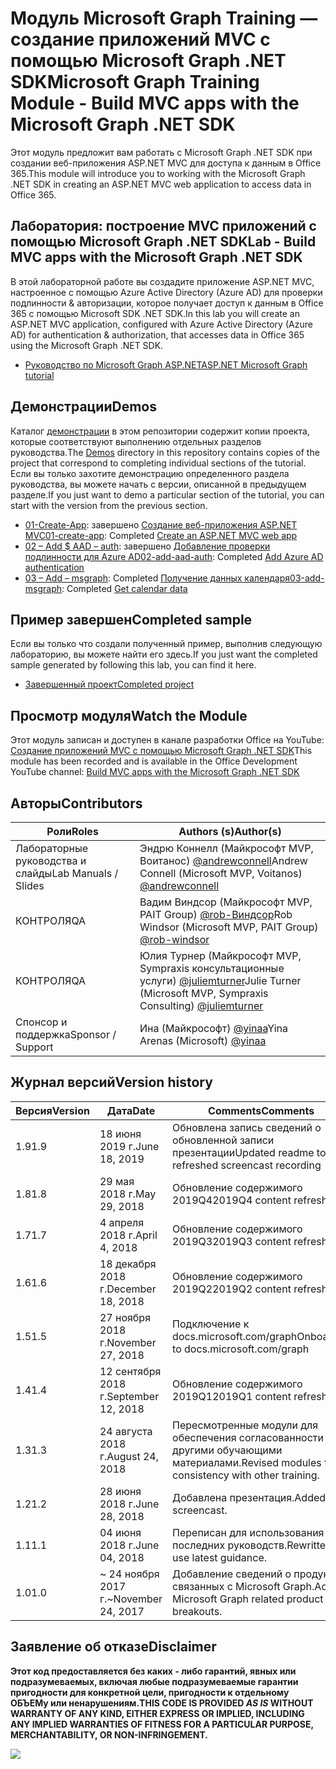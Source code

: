 # <a name="microsoft-graph-training-module---build-mvc-apps-with-the-microsoft-graph-net-sdk"></a><span data-ttu-id="e24e0-101">Модуль Microsoft Graph Training — создание приложений MVC с помощью Microsoft Graph .NET SDK</span><span class="sxs-lookup"><span data-stu-id="e24e0-101">Microsoft Graph Training Module - Build MVC apps with the Microsoft Graph .NET SDK</span></span>

<span data-ttu-id="e24e0-102">Этот модуль предложит вам работать с Microsoft Graph .NET SDK при создании веб-приложения ASP.NET MVC для доступа к данным в Office 365.</span><span class="sxs-lookup"><span data-stu-id="e24e0-102">This module will introduce you to working with the Microsoft Graph .NET SDK in creating an ASP.NET MVC web application to access data in Office 365.</span></span>

## <a name="lab---build-mvc-apps-with-the-microsoft-graph-net-sdk"></a><span data-ttu-id="e24e0-103">Лаборатория: построение MVC приложений с помощью Microsoft Graph .NET SDK</span><span class="sxs-lookup"><span data-stu-id="e24e0-103">Lab - Build MVC apps with the Microsoft Graph .NET SDK</span></span>

<span data-ttu-id="e24e0-104">В этой лабораторной работе вы создадите приложение ASP.NET MVC, настроенное с помощью Azure Active Directory (Azure AD) для проверки подлинности & авторизации, которое получает доступ к данным в Office 365 с помощью Microsoft SDK .NET SDK.</span><span class="sxs-lookup"><span data-stu-id="e24e0-104">In this lab you will create an ASP.NET MVC application, configured with Azure Active Directory (Azure AD) for authentication & authorization, that accesses data in Office 365 using the Microsoft Graph .NET SDK.</span></span>

- [<span data-ttu-id="e24e0-105">Руководство по Microsoft Graph ASP.NET</span><span class="sxs-lookup"><span data-stu-id="e24e0-105">ASP.NET Microsoft Graph tutorial</span></span>](https://docs.microsoft.com/graph/training/aspnet-tutorial)

## <a name="demos"></a><span data-ttu-id="e24e0-106">Демонстрации</span><span class="sxs-lookup"><span data-stu-id="e24e0-106">Demos</span></span>

<span data-ttu-id="e24e0-107">Каталог [демонстрации](./Demos) в этом репозитории содержит копии проекта, которые соответствуют выполнению отдельных разделов руководства.</span><span class="sxs-lookup"><span data-stu-id="e24e0-107">The [Demos](./Demos) directory in this repository contains copies of the project that correspond to completing individual sections of the tutorial.</span></span> <span data-ttu-id="e24e0-108">Если вы только захотите демонстрацию определенного раздела руководства, вы можете начать с версии, описанной в предыдущем разделе.</span><span class="sxs-lookup"><span data-stu-id="e24e0-108">If you just want to demo a particular section of the tutorial, you can start with the version from the previous section.</span></span>

- <span data-ttu-id="e24e0-109">[01-Create-App](Demos/01-create-app): завершено [Создание веб-приложения ASP.NET MVC](https://docs.microsoft.com/graph/training/aspnet-tutorial?tutorial-step=1)</span><span class="sxs-lookup"><span data-stu-id="e24e0-109">[01-create-app](Demos/01-create-app): Completed [Create an ASP.NET MVC web app](https://docs.microsoft.com/graph/training/aspnet-tutorial?tutorial-step=1)</span></span>
- <span data-ttu-id="e24e0-110">[02 – Add $ AAD – auth](Demos/02-add-aad-auth): завершено [Добавление проверки подлинности для Azure AD](https://docs.microsoft.com/graph/training/aspnet-tutorial?tutorial-step=3)</span><span class="sxs-lookup"><span data-stu-id="e24e0-110">[02-add-aad-auth](Demos/02-add-aad-auth): Completed [Add Azure AD authentication](https://docs.microsoft.com/graph/training/aspnet-tutorial?tutorial-step=3)</span></span>
- <span data-ttu-id="e24e0-111">[03 – Add – msgraph](Demos/03-add-msgraph): Completed [Получение данных календаря](https://docs.microsoft.com/graph/training/aspnet-tutorial?tutorial-step=4)</span><span class="sxs-lookup"><span data-stu-id="e24e0-111">[03-add-msgraph](Demos/03-add-msgraph): Completed [Get calendar data](https://docs.microsoft.com/graph/training/aspnet-tutorial?tutorial-step=4)</span></span>

## <a name="completed-sample"></a><span data-ttu-id="e24e0-112">Пример завершен</span><span class="sxs-lookup"><span data-stu-id="e24e0-112">Completed sample</span></span>

<span data-ttu-id="e24e0-113">Если вы только что создали полученный пример, выполнив следующую лабораторию, вы можете найти его здесь.</span><span class="sxs-lookup"><span data-stu-id="e24e0-113">If you just want the completed sample generated by following this lab, you can find it here.</span></span>

- [<span data-ttu-id="e24e0-114">Завершенный проект</span><span class="sxs-lookup"><span data-stu-id="e24e0-114">Completed project</span></span>](Demos/03-add-msgraph)

## <a name="watch-the-module"></a><span data-ttu-id="e24e0-115">Просмотр модуля</span><span class="sxs-lookup"><span data-stu-id="e24e0-115">Watch the Module</span></span>

<span data-ttu-id="e24e0-116">Этот модуль записан и доступен в канале разработки Office на YouTube: [Создание приложений MVC с помощью Microsoft Graph .NET SDK](https://youtu.be/a2teHZ5WuNc)</span><span class="sxs-lookup"><span data-stu-id="e24e0-116">This module has been recorded and is available in the Office Development YouTube channel: [Build MVC apps with the Microsoft Graph .NET SDK](https://youtu.be/a2teHZ5WuNc)</span></span>

## <a name="contributors"></a><span data-ttu-id="e24e0-117">Авторы</span><span class="sxs-lookup"><span data-stu-id="e24e0-117">Contributors</span></span>

| <span data-ttu-id="e24e0-118">Роли</span><span class="sxs-lookup"><span data-stu-id="e24e0-118">Roles</span></span>                | <span data-ttu-id="e24e0-119">Authors (s)</span><span class="sxs-lookup"><span data-stu-id="e24e0-119">Author(s)</span></span>                                                                                     |
| -------------------- | --------------------------------------------------------------------------------------------- |
| <span data-ttu-id="e24e0-120">Лабораторные руководства и слайды</span><span class="sxs-lookup"><span data-stu-id="e24e0-120">Lab Manuals / Slides</span></span> | <span data-ttu-id="e24e0-121">Эндрю Коннелл (Майкрософт MVP, Воитанос) [@andrewconnell](//github.com/andrewconnell)</span><span class="sxs-lookup"><span data-stu-id="e24e0-121">Andrew Connell (Microsoft MVP, Voitanos) [@andrewconnell](//github.com/andrewconnell)</span></span>         |
| <span data-ttu-id="e24e0-122">КОНТРОЛЯ</span><span class="sxs-lookup"><span data-stu-id="e24e0-122">QA</span></span>                   | <span data-ttu-id="e24e0-123">Вадим Виндсор (Майкрософт MVP, PAIT Group) [@rob-Виндсор](//github.com/rob-windsor)</span><span class="sxs-lookup"><span data-stu-id="e24e0-123">Rob Windsor (Microsoft MVP, PAIT Group) [@rob-windsor](//github.com/rob-windsor)</span></span>              |
| <span data-ttu-id="e24e0-124">КОНТРОЛЯ</span><span class="sxs-lookup"><span data-stu-id="e24e0-124">QA</span></span>                   | <span data-ttu-id="e24e0-125">Юлия Турнер (Майкрософт MVP, Sympraxis консультационные услуги) [@juliemturner](//github.com/juliemturner)</span><span class="sxs-lookup"><span data-stu-id="e24e0-125">Julie Turner (Microsoft MVP, Sympraxis Consulting) [@juliemturner](//github.com/juliemturner)</span></span> |
| <span data-ttu-id="e24e0-126">Спонсор и поддержка</span><span class="sxs-lookup"><span data-stu-id="e24e0-126">Sponsor / Support</span></span>    | <span data-ttu-id="e24e0-127">Ина (Майкрософт) [@yinaa](//github.com/yinaa)</span><span class="sxs-lookup"><span data-stu-id="e24e0-127">Yina Arenas (Microsoft) [@yinaa](//github.com/yinaa)</span></span>                                          |

## <a name="version-history"></a><span data-ttu-id="e24e0-128">Журнал версий</span><span class="sxs-lookup"><span data-stu-id="e24e0-128">Version history</span></span>

| <span data-ttu-id="e24e0-129">Версия</span><span class="sxs-lookup"><span data-stu-id="e24e0-129">Version</span></span> |        <span data-ttu-id="e24e0-130">Дата</span><span class="sxs-lookup"><span data-stu-id="e24e0-130">Date</span></span>        |                       <span data-ttu-id="e24e0-131">Comments</span><span class="sxs-lookup"><span data-stu-id="e24e0-131">Comments</span></span>                       |
| ------- | ------------------ | ---------------------------------------------------- |
| <span data-ttu-id="e24e0-132">1.9</span><span class="sxs-lookup"><span data-stu-id="e24e0-132">1.9</span></span>     | <span data-ttu-id="e24e0-133">18 июня 2019 г.</span><span class="sxs-lookup"><span data-stu-id="e24e0-133">June 18, 2019</span></span>      | <span data-ttu-id="e24e0-134">Обновлена запись сведений о обновленной записи презентации</span><span class="sxs-lookup"><span data-stu-id="e24e0-134">Updated readme to refreshed screencast recording</span></span>     |
| <span data-ttu-id="e24e0-135">1.8</span><span class="sxs-lookup"><span data-stu-id="e24e0-135">1.8</span></span>     | <span data-ttu-id="e24e0-136">29 мая 2018 г.</span><span class="sxs-lookup"><span data-stu-id="e24e0-136">May 29, 2018</span></span>       | <span data-ttu-id="e24e0-137">Обновление содержимого 2019Q4</span><span class="sxs-lookup"><span data-stu-id="e24e0-137">2019Q4 content refresh</span></span>                               |
| <span data-ttu-id="e24e0-138">1.7</span><span class="sxs-lookup"><span data-stu-id="e24e0-138">1.7</span></span>     | <span data-ttu-id="e24e0-139">4 апреля 2018 г.</span><span class="sxs-lookup"><span data-stu-id="e24e0-139">April 4, 2018</span></span>      | <span data-ttu-id="e24e0-140">Обновление содержимого 2019Q3</span><span class="sxs-lookup"><span data-stu-id="e24e0-140">2019Q3 content refresh</span></span>                               |
| <span data-ttu-id="e24e0-141">1.6</span><span class="sxs-lookup"><span data-stu-id="e24e0-141">1.6</span></span>     | <span data-ttu-id="e24e0-142">18 декабря 2018 г.</span><span class="sxs-lookup"><span data-stu-id="e24e0-142">December 18, 2018</span></span>  | <span data-ttu-id="e24e0-143">Обновление содержимого 2019Q2</span><span class="sxs-lookup"><span data-stu-id="e24e0-143">2019Q2 content refresh</span></span>                               |
| <span data-ttu-id="e24e0-144">1.5</span><span class="sxs-lookup"><span data-stu-id="e24e0-144">1.5</span></span>     | <span data-ttu-id="e24e0-145">27 ноября 2018 г.</span><span class="sxs-lookup"><span data-stu-id="e24e0-145">November 27, 2018</span></span>  | <span data-ttu-id="e24e0-146">Подключение к docs.microsoft.com/graph</span><span class="sxs-lookup"><span data-stu-id="e24e0-146">Onboarded to docs.microsoft.com/graph</span></span>                |
| <span data-ttu-id="e24e0-147">1.4</span><span class="sxs-lookup"><span data-stu-id="e24e0-147">1.4</span></span>     | <span data-ttu-id="e24e0-148">12 сентября 2018 г.</span><span class="sxs-lookup"><span data-stu-id="e24e0-148">September 12, 2018</span></span> | <span data-ttu-id="e24e0-149">Обновление содержимого 2019Q1</span><span class="sxs-lookup"><span data-stu-id="e24e0-149">2019Q1 content refresh</span></span>                               |
| <span data-ttu-id="e24e0-150">1.3</span><span class="sxs-lookup"><span data-stu-id="e24e0-150">1.3</span></span>     | <span data-ttu-id="e24e0-151">24 августа 2018 г.</span><span class="sxs-lookup"><span data-stu-id="e24e0-151">August 24, 2018</span></span>    | <span data-ttu-id="e24e0-152">Пересмотренные модули для обеспечения согласованности с другими обучающими материалами.</span><span class="sxs-lookup"><span data-stu-id="e24e0-152">Revised modules for consistency with other training.</span></span> |
| <span data-ttu-id="e24e0-153">1.2</span><span class="sxs-lookup"><span data-stu-id="e24e0-153">1.2</span></span>     | <span data-ttu-id="e24e0-154">28 июня 2018 г.</span><span class="sxs-lookup"><span data-stu-id="e24e0-154">June 28, 2018</span></span>      | <span data-ttu-id="e24e0-155">Добавлена презентация.</span><span class="sxs-lookup"><span data-stu-id="e24e0-155">Added screencast.</span></span>                                    |
| <span data-ttu-id="e24e0-156">1.1</span><span class="sxs-lookup"><span data-stu-id="e24e0-156">1.1</span></span>     | <span data-ttu-id="e24e0-157">04 июня 2018 г.</span><span class="sxs-lookup"><span data-stu-id="e24e0-157">June 04, 2018</span></span>      | <span data-ttu-id="e24e0-158">Переписан для использования последних руководств.</span><span class="sxs-lookup"><span data-stu-id="e24e0-158">Rewritten to use latest guidance.</span></span>                    |
| <span data-ttu-id="e24e0-159">1.0</span><span class="sxs-lookup"><span data-stu-id="e24e0-159">1.0</span></span>     | <span data-ttu-id="e24e0-160">~ 24 ноября 2017 г.</span><span class="sxs-lookup"><span data-stu-id="e24e0-160">~November 24, 2017</span></span> | <span data-ttu-id="e24e0-161">Добавление сведений о продуктах, связанных с Microsoft Graph.</span><span class="sxs-lookup"><span data-stu-id="e24e0-161">Add Microsoft Graph related product breakouts.</span></span>       |

## <a name="disclaimer"></a><span data-ttu-id="e24e0-162">Заявление об отказе</span><span class="sxs-lookup"><span data-stu-id="e24e0-162">Disclaimer</span></span>

<span data-ttu-id="e24e0-163">**Этот код предоставляется без каких _-_ либо гарантий, явных или подразумеваемых, включая любые подразумеваемые гарантии пригодности для конкретной цели, пригодности к отдельному ОБЪЕМу или ненарушениям.**</span><span class="sxs-lookup"><span data-stu-id="e24e0-163">**THIS CODE IS PROVIDED _AS IS_ WITHOUT WARRANTY OF ANY KIND, EITHER EXPRESS OR IMPLIED, INCLUDING ANY IMPLIED WARRANTIES OF FITNESS FOR A PARTICULAR PURPOSE, MERCHANTABILITY, OR NON-INFRINGEMENT.**</span></span>

<img src="https://telemetry.sharepointpnp.com/msgraph-training-aspnetmvcapp" />
